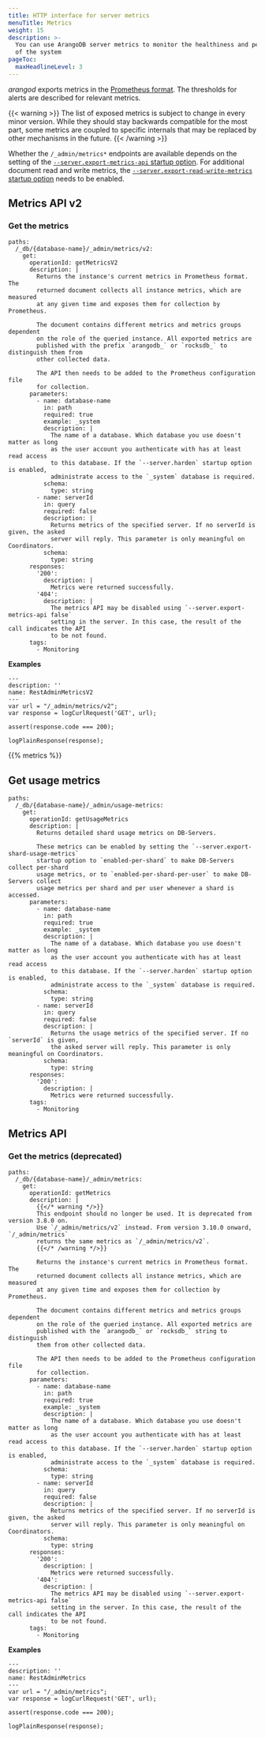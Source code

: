 ```yaml
---
title: HTTP interface for server metrics
menuTitle: Metrics
weight: 15
description: >-
  You can use ArangoDB server metrics to monitor the healthiness and performance
  of the system
pageToc:
  maxHeadlineLevel: 3
---
```

_arangod_ exports metrics in the
[Prometheus format](https://prometheus.io/docs/instrumenting/exposition_formats/).
The thresholds for alerts are described for relevant metrics.

{{< warning >}}
The list of exposed metrics is subject to change in every minor version.
While they should stay backwards compatible for the most part, some metrics are
coupled to specific internals that may be replaced by other mechanisms in the
future.
{{< /warning >}}

Whether the `/_admin/metrics*` endpoints are available depends on the setting of
the [`--server.export-metrics-api` startup option](../../../components/arangodb-server/options.md#--serverexport-metrics-api).
For additional document read and write metrics, the
[`--server.export-read-write-metrics` startup option](../../../components/arangodb-server/options.md#--serverexport-read-write-metrics)
needs to be enabled.

## Metrics API v2

### Get the metrics

```openapi
paths:
  /_db/{database-name}/_admin/metrics/v2:
    get:
      operationId: getMetricsV2
      description: |
        Returns the instance's current metrics in Prometheus format. The
        returned document collects all instance metrics, which are measured
        at any given time and exposes them for collection by Prometheus.

        The document contains different metrics and metrics groups dependent
        on the role of the queried instance. All exported metrics are
        published with the prefix `arangodb_` or `rocksdb_` to distinguish them from
        other collected data.

        The API then needs to be added to the Prometheus configuration file
        for collection.
      parameters:
        - name: database-name
          in: path
          required: true
          example: _system
          description: |
            The name of a database. Which database you use doesn't matter as long
            as the user account you authenticate with has at least read access
            to this database. If the `--server.harden` startup option is enabled,
            administrate access to the `_system` database is required.
          schema:
            type: string
        - name: serverId
          in: query
          required: false
          description: |
            Returns metrics of the specified server. If no serverId is given, the asked
            server will reply. This parameter is only meaningful on Coordinators.
          schema:
            type: string
      responses:
        '200':
          description: |
            Metrics were returned successfully.
        '404':
          description: |
            The metrics API may be disabled using `--server.export-metrics-api false`
            setting in the server. In this case, the result of the call indicates the API
            to be not found.
      tags:
        - Monitoring
```

**Examples**

```curl
---
description: ''
name: RestAdminMetricsV2
---
var url = "/_admin/metrics/v2";
var response = logCurlRequest('GET', url);

assert(response.code === 200);

logPlainResponse(response);
```

{{% metrics %}}

## Get usage metrics

```openapi
paths:
  /_db/{database-name}/_admin/usage-metrics:
    get:
      operationId: getUsageMetrics
      description: |
        Returns detailed shard usage metrics on DB-Servers.
        
        These metrics can be enabled by setting the `--server.export-shard-usage-metrics`
        startup option to `enabled-per-shard` to make DB-Servers collect per-shard
        usage metrics, or to `enabled-per-shard-per-user` to make DB-Servers collect
        usage metrics per shard and per user whenever a shard is accessed.
      parameters:
        - name: database-name
          in: path
          required: true
          example: _system
          description: |
            The name of a database. Which database you use doesn't matter as long
            as the user account you authenticate with has at least read access
            to this database. If the `--server.harden` startup option is enabled,
            administrate access to the `_system` database is required.
          schema:
            type: string
        - name: serverId
          in: query
          required: false
          description: |
            Returns the usage metrics of the specified server. If no `serverId` is given,
            the asked server will reply. This parameter is only meaningful on Coordinators.
          schema:
            type: string
      responses:
        '200':
          description: |
            Metrics were returned successfully.
      tags:
        - Monitoring
```

## Metrics API

### Get the metrics (deprecated)

```openapi
paths:
  /_db/{database-name}/_admin/metrics:
    get:
      operationId: getMetrics
      description: |
        {{</* warning */>}}
        This endpoint should no longer be used. It is deprecated from version 3.8.0 on.
        Use `/_admin/metrics/v2` instead. From version 3.10.0 onward, `/_admin/metrics`
        returns the same metrics as `/_admin/metrics/v2`.
        {{</* /warning */>}}

        Returns the instance's current metrics in Prometheus format. The
        returned document collects all instance metrics, which are measured
        at any given time and exposes them for collection by Prometheus.

        The document contains different metrics and metrics groups dependent
        on the role of the queried instance. All exported metrics are
        published with the `arangodb_` or `rocksdb_` string to distinguish
        them from other collected data.

        The API then needs to be added to the Prometheus configuration file
        for collection.
      parameters:
        - name: database-name
          in: path
          required: true
          example: _system
          description: |
            The name of a database. Which database you use doesn't matter as long
            as the user account you authenticate with has at least read access
            to this database. If the `--server.harden` startup option is enabled,
            administrate access to the `_system` database is required.
          schema:
            type: string
        - name: serverId
          in: query
          required: false
          description: |
            Returns metrics of the specified server. If no serverId is given, the asked
            server will reply. This parameter is only meaningful on Coordinators.
          schema:
            type: string
      responses:
        '200':
          description: |
            Metrics were returned successfully.
        '404':
          description: |
            The metrics API may be disabled using `--server.export-metrics-api false`
            setting in the server. In this case, the result of the call indicates the API
            to be not found.
      tags:
        - Monitoring
```

**Examples**

```curl
---
description: ''
name: RestAdminMetrics
---
var url = "/_admin/metrics";
var response = logCurlRequest('GET', url);

assert(response.code === 200);

logPlainResponse(response);
```
